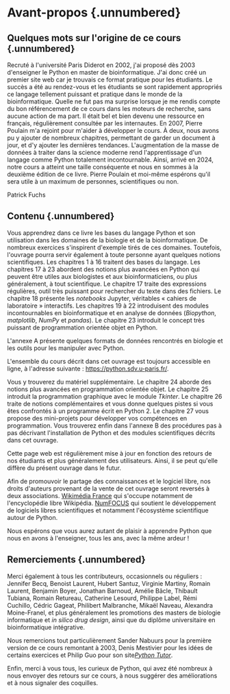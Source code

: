 # Avant-propos {.unnumbered}


## Quelques mots sur l'origine de ce cours {.unnumbered}

Recruté à l'université Paris Diderot en 2002, j'ai proposé dès 2003 d'enseigner le Python en master de bioinformatique. J'ai donc créé un premier site web car je trouvais ce format pratique pour les étudiants. Le succès a été au rendez-vous et les étudiants se sont rapidement appropriés ce langage tellement puissant et pratique dans le monde de la bioinformatique. Quelle ne fut pas ma surprise lorsque je me rendis compte du bon référencement de ce cours dans les moteurs de recherche, sans aucune action de ma part. Il était bel et bien devenu une ressource en français, régulièrement consultée par les internautes. En 2007, Pierre Poulain m'a rejoint pour m'aider à développer le cours. À deux, nous avons pu y ajouter de nombreux chapitres, permettant de garder un document à jour, et d'y ajouter les dernières tendances. L'augmentation de la masse de données à traiter dans la science moderne rend l'apprentissage d'un langage comme Python totalement incontournable. Ainsi, arrivé en 2024, notre cours a atteint une taille conséquente et nous en sommes à la deuxième édition de ce livre. Pierre Poulain et moi-même espérons qu'il sera utile à un maximum de personnes, scientifiques ou non.

Patrick Fuchs


## Contenu {.unnumbered}

Vous apprendrez dans ce livre les bases du langage Python et son utilisation dans les domaines de la biologie et de la bioinformatique. De nombreux exercices s'inspirent d'exemple tirés de ces domaines. Toutefois, l'ouvrage pourra servir également à toute personne ayant quelques notions scientifiques. Les chapitres 1 à 16 traitent des bases du langage. Les chapitres 17 à 23 abordent des notions plus avancées en Python qui peuvent être utiles aux biologistes et aux bioinformaticiens, ou plus généralement, à tout scientifique. Le chapitre 17 traite des expressions régulières, outil très puissant pour rechercher du texte dans des fichiers. Le chapitre 18 présente les *notebooks* Jupyter, véritables « cahiers de laboratoire » interactifs. Les chapitres 19 à 22 introduisent des modules incontournables en bioinformatique et en analyse de données (*Biopython*, *matplotlib*, *NumPy* et *pandas*). Le chapitre 23 introduit le concept très puissant de programmation orientée objet en Python. 

L'annexe A présente quelques formats de données rencontrés en biologie et les outils pour les manipuler avec Python.

L'ensemble du cours décrit dans cet ouvrage est toujours accessible en ligne, à l'adresse suivante : <https://python.sdv.u-paris.fr/>.

Vous y trouverez du matériel supplémentaire. Le chapitre 24 aborde des notions plus avancées en programmation orientée objet. Le chapitre 25 introduit la programmation graphique  avec le module *Tkinter*. Le chapitre 26 traite de notions complémentaires et vous donne quelques pistes si vous êtes confrontés à un programme écrit en Python 2. Le chapitre 27 vous propose des mini-projets pour développer vos compétences en programmation. Vous trouverez enfin dans l'annexe B des procédures pas à pas décrivant l'installation de Python et des modules scientifiques décrits dans cet ouvrage. 

Cette page web est régulièrement mise à jour en fonction des retours de nos étudiants et plus généralement des utilisateurs. Ainsi, il se peut qu'elle diffère du présent ouvrage dans le futur.

Afin de promouvoir le partage des connaissances et le logiciel libre, nos droits d'auteurs provenant de la vente de cet ouvrage seront reversés à deux associations. [Wikimédia France](https://www.wikimedia.fr/) qui s'occupe notamment de l'encyclopédie libre Wikipédia. [NumFOCUS](https://numfocus.org/) qui soutient le développement de logiciels libres scientifiques et notamment l'écosystème scientifique autour de Python.

Nous espérons que vous aurez autant de plaisir à apprendre Python que nous en avons à l'enseigner, tous les ans, avec la même ardeur !

## Remerciements {.unnumbered}

Merci également à tous les contributeurs, occasionnels ou réguliers : Jennifer Becq, Benoist Laurent, Hubert Santuz, Virginie Martiny, Romain Laurent, Benjamin Boyer, Jonathan Barnoud, Amélie Bâcle, Thibault Tubiana, Romain Retureau, Catherine Lesourd, Philippe Label, Rémi Cuchillo, Cédric Gageat, Philibert Malbranche, Mikaël Naveau, Alexandra Moine-Franel, et plus généralement les promotions des masters de biologie informatique et  *in silico drug design*, ainsi que du diplôme universitaire en bioinformatique intégrative.

Nous remercions tout particulièrement Sander Nabuurs pour la première version de ce cours remontant à 2003, Denis Mestivier pour les idées de certains exercices et Philip Guo pour son site[*Python Tutor*](http://pythontutor.com/). 

Enfin, merci à vous tous, les curieux de Python, qui avez été nombreux à nous envoyer des retours sur ce cours, à nous suggérer des améliorations et à nous signaler des coquilles.
